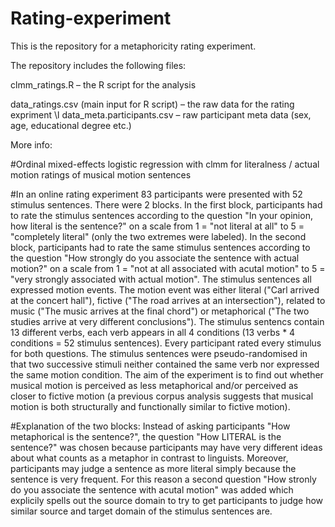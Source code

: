 # Rating-experiment

This is the repository for a metaphoricity rating experiment.

The repository includes the following files:

clmm_ratings.R – the R script for the analysis

data_ratings.csv (main input for R script) – the raw data for the rating expriment \l
data_meta.participants.csv – raw participant meta data (sex, age, educational degree etc.)

More info:

#Ordinal mixed-effects logistic regression with clmm for literalness / actual motion ratings of musical motion sentences

#In an online rating experiment 83 participants were presented with 52 stimulus sentences. There were 2 blocks. In the first block, participants had to rate the stimulus sentences according to the question "In your opinion, how literal is the sentence?" on a scale from 1 = "not literal at all" to 5 = "completely literal" (only the two extremes were labeled). In the second block, participants had to rate the same stimulus sentences according to the question "How strongly do you associate the sentence with actual motion?" on a scale from 1 = "not at all associated with acutal motion" to 5 = "very strongly associated with actual motion". The stimulus sentences all expressed motion events. The motion event was either literal ("Carl arrived at the concert hall"), fictive ("The road arrives at an intersection"), related to music ("The music arrives at the final chord") or metaphorical ("The two studies arrive at very different conclusions"). The stimulus sentencs contain 13 different verbs, each verb appears in all 4 conditions (13 verbs * 4 conditions = 52 stimulus sentences). Every participant rated every stimulus for both questions. The stimulus sentences were pseudo-randomised in that two successive stimuli neither contained the same verb nor expressed the same motion condition. The aim of the experiment is to find out whether musical motion is perceived as less metaphorical and/or perceived as closer to fictive motion (a previous corpus analysis suggests that musical motion is both structurally and functionally similar to fictive motion). 

#Explanation of the two blocks: Instead of asking participants "How metaphorical is the sentence?", the question "How LITERAL is the sentence?" was chosen because participants may have very different ideas about what counts as a metaphor in contrast to linguists. Moreover, participants may judge a sentence as more literal simply because the sentence is very frequent. For this reason a second question "How stronly do you associate the sentence with acutal motion" was added which explicily spells out the source domain to try to get participants to judge how similar source and target domain of the stimulus sentences are.
